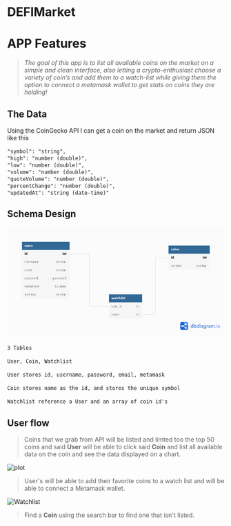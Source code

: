 # DEFIMarket

# APP Features
> *The goal of this app is to list all available coins on the market on a simple and clean interface, also letting a crypto-enthusiast choose a variety of coin’s and add them to a watch-list while giving them the option to connect a metamask wallet to get stats on coins they are holding!*

## The Data

Using the CoinGecko API I can get a coin on the market and return JSON like this

    "symbol": "string",
    "high": "number (double)",
    "low": "number (double)",
    "volume": "number (double)",
    "quoteVolume": "number (double)",
    "percentChange": "number (double)",
    "updatedAt": "string (date-time)"

## **Schema Design**

![plot](https://github.com/phoenixtahoe/DEFIMarket/blob/main/Schema.png)

`3 Tables`

`User, Coin, Watchlist `

`User stores id, username, password, email, metamask`

`Coin stores name as the id, and stores the unique symbol`

`Watchlist reference a User and an array of coin id's`

## User flow
> Coins that we grab from API will be listed and limted too the top 50 coins and said **User** will be able to click said **Coin** and list all available data on the coin and see the data displayed on a chart.

![plot](https://user-images.githubusercontent.com/32720718/172044631-10bc0406-3ec7-411e-9930-d12d3cbf27d2.png)

> User's will be able to add their favorite coins to a watch list and will be able to connect a Metamask wallet.

![Watchlist](https://user-images.githubusercontent.com/32720718/172044667-cc4aad95-42c0-4b93-a064-c696978bfa82.png)

> Find a **Coin** using the search bar to find one that isn't listed.
